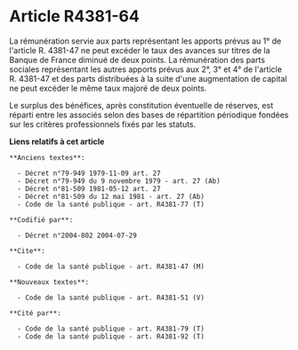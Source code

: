 # Article R4381-64

La rémunération servie aux parts représentant les apports prévus au 1° de l'article R. 4381-47 ne peut excéder le taux des
avances sur titres de la Banque de France diminué de deux points. La rémunération des parts sociales représentant les autres
apports prévus aux 2°, 3° et 4° de l'article R. 4381-47 et des parts distribuées à la suite d'une augmentation de capital ne
peut excéder le même taux majoré de deux points.

Le surplus des bénéfices, après constitution éventuelle de réserves, est réparti entre les associés selon des bases de
répartition périodique fondées sur les critères professionnels fixés par les statuts.

**Liens relatifs à cet article**

	**Anciens textes**:

	  - Décret n°79-949 1979-11-09 art. 27
	  - Décret n°79-949 du 9 novembre 1979 - art. 27 (Ab)
	  - Décret n°81-509 1981-05-12 art. 27
	  - Décret n°81-509 du 12 mai 1981 - art. 27 (Ab)
	  - Code de la santé publique - art. R4381-77 (T)

	**Codifié par**:

	  - Décret n°2004-802 2004-07-29

	**Cite**:

	  - Code de la santé publique - art. R4381-47 (M)

	**Nouveaux textes**:

	  - Code de la santé publique - art. R4381-51 (V)

	**Cité par**:

	  - Code de la santé publique - art. R4381-79 (T)
	  - Code de la santé publique - art. R4381-92 (T)
